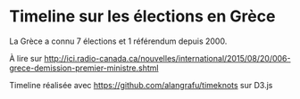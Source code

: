Timeline sur les élections en Grèce
=================

La Grèce a connu 7 élections et 1 référendum depuis 2000. 

À lire sur http://ici.radio-canada.ca/nouvelles/international/2015/08/20/006-grece-demission-premier-ministre.shtml

Timeline réalisée avec https://github.com/alangrafu/timeknots sur D3.js